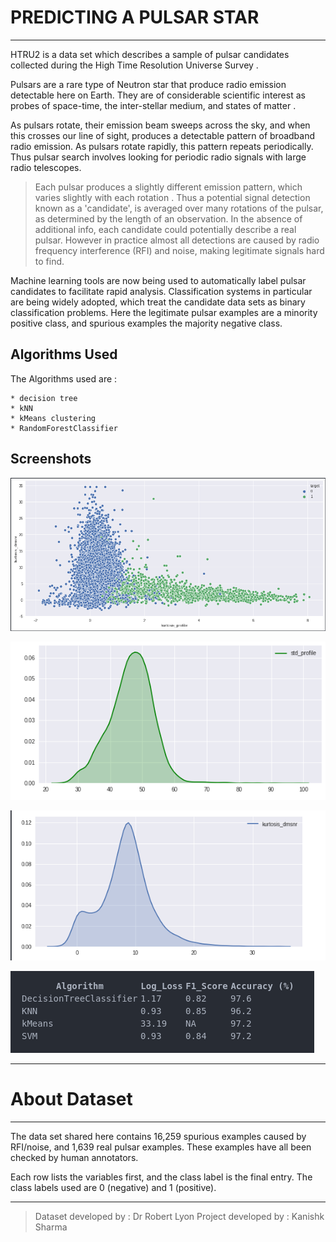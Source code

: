 # PREDICTING A PULSAR STAR
---
HTRU2 is a data set which describes a sample of pulsar candidates collected during the High Time Resolution Universe Survey .

Pulsars are a rare type of Neutron star that produce radio emission detectable here on Earth. They are of considerable scientific interest as probes of space-time, the inter-stellar medium, and states of matter .

As pulsars rotate, their emission beam sweeps across the sky, and when this crosses our line of sight, produces a detectable pattern of broadband radio emission. As pulsars
rotate rapidly, this pattern repeats periodically. Thus pulsar search involves looking for periodic radio signals with large radio telescopes.

> Each pulsar produces a slightly different emission pattern, which varies slightly with each rotation . Thus a potential signal detection known as a 'candidate', is averaged over many rotations of the pulsar, as determined by the length of an observation. In the absence of additional info, each candidate could potentially describe a real pulsar. However in practice almost all detections are caused by radio frequency interference (RFI) and noise, making legitimate signals hard to find.

Machine learning tools are now being used to automatically label pulsar candidates to facilitate rapid analysis. Classification systems in particular are being widely adopted,
which treat the candidate data sets as binary classification problems. Here the legitimate pulsar examples are a minority positive class, and spurious examples the majority negative class.


## Algorithms Used

The Algorithms used are : 

	* decision tree
	* kNN
	* kMeans clustering
	* RandomForestClassifier


## Screenshots

![Screenshot 1](/screenshots/ss1.png)

![Screenshot 2](/screenshots/ss2.png)

![Screenshot 3](/screenshots/ss3.png)

![Screenshot 4](/screenshots/ss4.png)

---

# About Dataset
---
The data set shared here contains 16,259 spurious examples caused by RFI/noise, and 1,639 real pulsar examples. These examples have all been checked by human annotators.

Each row lists the variables first, and the class label is the final entry. The class labels used are 0 (negative) and 1 (positive). 

---
> Dataset developed by : Dr Robert Lyon
> Project developed by : Kanishk Sharma
